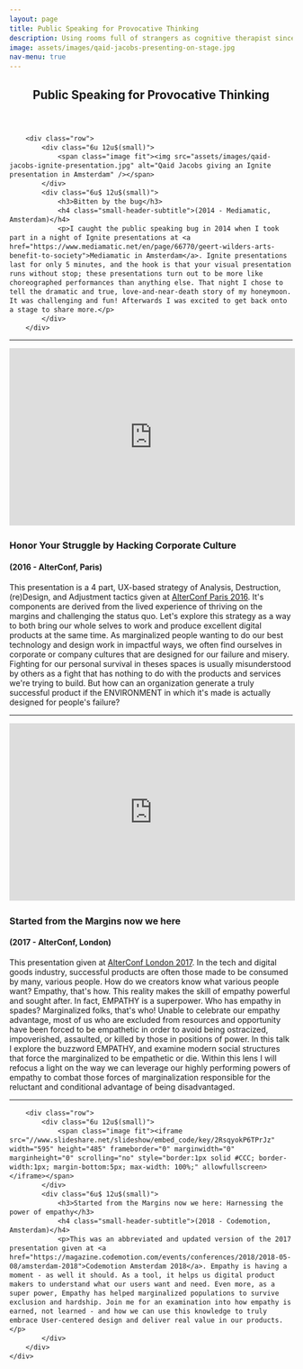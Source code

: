```yaml
---
layout: page
title: Public Speaking for Provocative Thinking
description: Using rooms full of strangers as cognitive therapist since 2014, I work out some of my angst and most interesting design ideas on stage.
image: assets/images/qaid-jacobs-presenting-on-stage.jpg
nav-menu: true
---
```


<!-- Main -->
<div id="main" class="alt">

<!-- One -->
<section id="one">
	<div class="inner">
		<header class="major">
			<h1>Public Speaking for Provocative Thinking</h1>
		</header>

		<div class="row">
			<div class="6u 12u$(small)">
				<span class="image fit"><img src="assets/images/qaid-jacobs-ignite-presentation.jpg" alt="Qaid Jacobs giving an Ignite presentation in Amsterdam" /></span>
			</div>
			<div class="6u$ 12u$(small)">
				<h3>Bitten by the bug</h3>
				<h4 class="small-header-subtitle">(2014 - Mediamatic, Amsterdam)</h4>
				<p>I caught the public speaking bug in 2014 when I took part in a night of Ignite presentations at <a href="https://www.mediamatic.net/en/page/66770/geert-wilders-arts-benefit-to-society">Mediamatic in Amsterdam</a>. Ignite presentations last for only 5 minutes, and the hook is that your visual presentation runs without stop; these presentations turn out to be more like choreographed performances than anything else. That night I chose to tell the dramatic and true, love-and-near-death story of my honeymoon. It was challenging and fun! Afterwards I was excited to get back onto a stage to share more.</p>
			</div>
		</div>

<hr class="major" />
		<div class="row">
			<div class="6u 12u$(small)">
				<span class="image fit"><iframe width="508" height="315" src="https://www.youtube.com/embed/JHB7t8WWBdE" frameborder="0" allow="accelerometer; autoplay; encrypted-media; gyroscope; picture-in-picture" allowfullscreen></iframe></span>
			</div>
			<div class="6u$ 12u$(small)">
				<h3>Honor Your Struggle by Hacking Corporate Culture</h3>
				<h4 class="small-header-subtitle">(2016 - AlterConf, Paris)</h4>
				<p>This presentation is a 4 part, UX-based strategy of Analysis, Destruction, (re)Design, and Adjustment tactics given at <a href="https://www.alterconf.com/conferences/2016/paris-france">AlterConf Paris 2016</a>. It's components are derived from the lived experience of thriving on the margins and challenging the status quo. Let's explore this strategy as a way to both bring our whole selves to work and produce excellent digital products at the same time. As marginalized people wanting to do our best technology and design work in impactful ways, we often find ourselves in corporate or company cultures that are designed for our failure and misery. Fighting for our personal survival in theses spaces is usually misunderstood by others as a fight that has nothing to do with the products and services we're trying to build. But how can an organization generate a truly successful product if the ENVIRONMENT in which it's made is actually designed for people's failure?</p>		
			</div>
		</div>

<hr class="major" />
		<div class="row">
			<div class="6u 12u$(small)">
				<span class="image fit"><iframe width="508" height="315" src="https://www.youtube.com/embed/RO1ZYUdZmRc" frameborder="0" allow="accelerometer; autoplay; encrypted-media; gyroscope; picture-in-picture" allowfullscreen></iframe></span>
			</div>
			<div class="6u$ 12u$(small)">
				<h3>Started from the Margins now we here</h3>
				<h4 class="small-header-subtitle">(2017 - AlterConf, London)</h4>
				<p>This presentation given at <a href="https://www.alterconf.com/conferences/2017/london-england">AlterConf London 2017</a>. In the tech and digital goods industry, successful products are often those made to be consumed by many, various people. How do we creators know what various people want? Empathy, that's how. This reality makes the skill of empathy powerful and sought after. In fact, EMPATHY is a superpower. Who has empathy in spades? Marginalized folks, that's who! Unable to celebrate our empathy advantage, most of us who are excluded from resources and opportunity have been forced to be empathetic in order to avoid being ostracized, impoverished, assaulted, or killed by those in positions of power. In this talk I explore the buzzword EMPATHY, and examine modern social structures that force the marginalized to be empathetic or die. Within this lens I will refocus a light on the way we can leverage our highly performing powers of empathy to combat those forces of marginalization responsible for the reluctant and conditional advantage of being disadvantaged.</p>		
			</div>
		</div>

<hr class="major" />

		<div class="row">
			<div class="6u 12u$(small)">
				<span class="image fit"><iframe src="//www.slideshare.net/slideshow/embed_code/key/2RsqyokP6TPrJz" width="595" height="485" frameborder="0" marginwidth="0" marginheight="0" scrolling="no" style="border:1px solid #CCC; border-width:1px; margin-bottom:5px; max-width: 100%;" allowfullscreen> </iframe></span>
			</div>
			<div class="6u$ 12u$(small)">
				<h3>Started from the Margins now we here: Harnessing the power of empathy</h3>
				<h4 class="small-header-subtitle">(2018 - Codemotion, Amsterdam)</h4>
				<p>This was an abbreviated and updated version of the 2017 presentation given at <a href="https://magazine.codemotion.com/events/conferences/2018/2018-05-08/amsterdam-2018">Codemotion Amsterdam 2018</a>. Empathy is having a moment - as well it should. As a tool, it helps us digital product makers to understand what our users want and need. Even more, as a super power, Empathy has helped marginalized populations to survive exclusion and hardship. Join me for an examination into how empathy is earned, not learned - and how we can use this knowledge to truly embrace User-centered design and deliver real value in our products.</p>		
			</div>
		</div>
	</div>
</section>

</div>